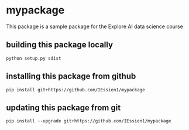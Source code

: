 # mypackage
This package is a sample package for the Explore AI data science course

## building this package locally
`python setup.py sdist`

## installing this package from github
`pip install git+https://github.com/IEssien1/mypackage`

## updating this package from git
`pip install --upgrade git+https://github.com/IEssien1/mypackage`
